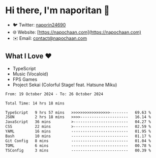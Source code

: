 # Hi there, I'm naporitan 👋

- 🐦 Twitter: [naporin24690](https://twitter.com/naporin24690)
- 🌐 Website: [https://napochaan.com](https://napochaan.com)
- ✉️ Email: [contact@napochaan.com](mailto:contact@napochaan.com)

## What I Love ❤️
- TypeScript
- Music (Vocaloid)
- FPS Games
- Project Sekai (Colorful Stage! feat. Hatsune Miku)

<!--START_SECTION:waka-->

```txt
From: 19 October 2024 - To: 26 October 2024

Total Time: 14 hrs 18 mins

TypeScript   9 hrs 57 mins   >>>>>>>>>>>>>>>>>--------   69.63 %
JSON         2 hrs 18 mins   >>>>---------------------   16.14 %
JavaScript   36 mins         >------------------------   04.27 %
CSS          22 mins         >------------------------   02.59 %
YAML         16 mins         -------------------------   01.95 %
Bash         10 mins         -------------------------   01.17 %
Git Config   8 mins          -------------------------   01.04 %
TOML         6 mins          -------------------------   00.78 %
TSConfig     3 mins          -------------------------   00.39 %
```

<!--END_SECTION:waka-->

